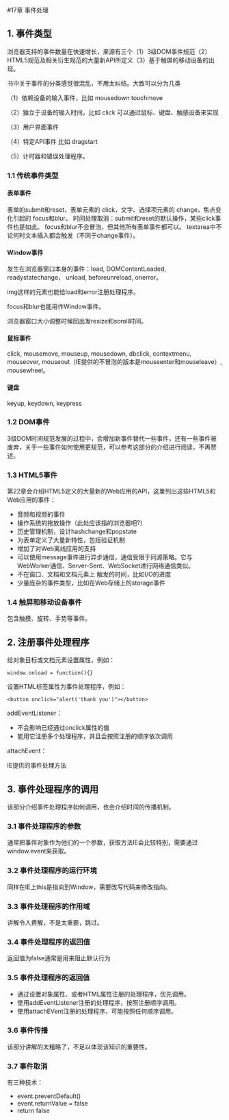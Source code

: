#17章 事件处理


## 1. 事件类型

浏览器支持的事件数量在快速增长，来源有三个（1）3级DOM事件规范（2）HTML5规范及相关衍生规范的大量新API所定义（3）基于触屏的移动设备的出现。

书中关于事件的分类感觉很混乱，不用太纠结。大致可以分为几类

（1）依赖设备的输入事件，比如 mousedown touchmove

（2）独立于设备的输入时间，比如 click 可以通过鼠标、键盘、触感设备来实现

（3）用户界面事件

（4）特定API事件 比如 dragstart

（5）计时器和错误处理程序。

### 1.1 传统事件类型

#### 表单事件

表单的submit和reset，表单元素的 click，文字、选择项元素的 change，焦点变化引起的 focus和blur。
时间处理取消：submit和reset的默认操作，某些click事件也是如此。
focus和blur不会冒泡，但其他所有表单事件都可以。
textarea中不论何时文本插入都会触发（不同于change事件）。

#### Window事件

发生在浏览器窗口本身的事件：load, DOMContentLoaded, readystatechange， unload, beforeunreload, onerror。

img这样的元素也能给load和error注册处理程序。

focus和blur也能用作Window事件。

浏览器窗口大小调整时候回出发resize和scroll时间。

#### 鼠标事件

click, mousemove, mouseup, mousedown, dbclick, contextmenu, mouseover, mouseout（IE提供的不冒泡的版本是mouseenter和mouseleave）, mousewheel。

#### 键盘

keyup, keydown, keypress


### 1.2 DOM事件

3级DOM时间规范发展的过程中，会增加新事件替代一些事件，还有一些事件被废弃，关于一些事件如何使用更规范，可以参考这部分的介绍进行阅读，不再赘述。

### 1.3 HTML5事件

第22章会介绍HTML5定义的大量新的Web应用的API，这里列出这些HTML5和Web应用的事件：

- 音频和视频的事件
- 操作系统的拖放操作（此处应该指的浏览器吧?）
- 历史管理机制，设计hashchange和popstate
- 为表单定义了大量新特性，包括验证机制
- 增加了对Web离线应用的支持
- 可以使用message事件进行异步通信，通信受限于同源策略。它与WebWorker通信、Server-Sent、WebSocket进行网络通信类似。
- 不在窗口、文档和文档元素上 触发的时间，比如I/O的进度
- 少量庞杂的事件类型，比如在Web存储上的storage事件

### 1.4 触屏和移动设备事件

包含触摸、旋转、手势等事件。

## 2. 注册事件处理程序

给对象目标或文档元素设置属性，例如：

```
window.onload = function(){}
```

设置HTML标签属性为事件处理程序，例如：
```
<button onclick="alert('thank you')"></button>
```

addEventListener：

- 不会影响已经通过onclick属性的值
- 能用它注册多个处理程序，并且会按照注册的顺序依次调用

attachEvent：

IE提供的事件处理方法


## 3. 事件处理程序的调用

该部分介绍事件处理程序如何调用，也会介绍时间的传播机制。

### 3.1 事件处理程序的参数

通常把事件对象作为他们的一个参数，获取方法IE会比较特别，需要通过window.event来获取。

### 3.2 事件处理程序的运行环境

同样在IE上this是指向到Window，需要改写代码来修改指向。

### 3.3 事件处理程序的作用域

讲解令人费解，不是太重要，跳过。

### 3.4 事件处理程序的返回值

返回值为false通常是用来阻止默认行为

### 3.5 事件处理程序的返回值

- 通过设置对象属性、或者HTML属性注册的处理程序，优先调用。
- 使用addEventListener注册的处理程序，按照注册顺序调用。
- 使用attachEVent注册的处理程序，可能按照任何顺序调用。

### 3.6 事件传播

该部分讲解的太粗略了，不足以体现该知识的重要性。

### 3.7 事件取消

有三种技术：

- event.preventDefault()
- event.returnValue = false
- return false

